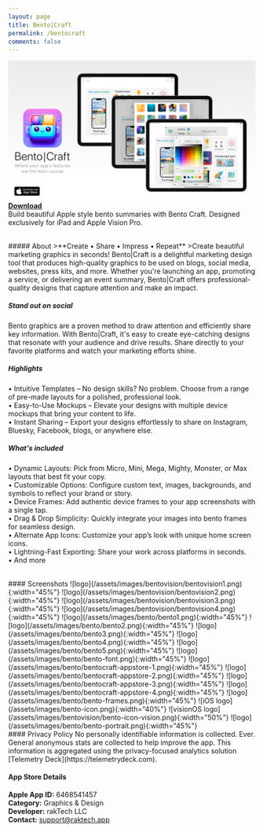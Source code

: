 ```yaml
---
layout: page
title: Bento|Craft
permalink: /bentocraft
comments: false
---
```


![Bento Trifecta](/assets/images/bento/bentocraft-promo1.png)  
[**Download**](https://apple.co/45Brl06)  
Build beautiful Apple style bento summaries with Bento Craft. Designed exclusively for iPad and Apple Vision Pro.  

<br>
##### About
>**Create • Share • Impress • Repeat**  
>Create beautiful marketing graphics in seconds! Bento|Craft is a delightful marketing design tool that produces high-quality graphics to be used on blogs, social media, websites, press kits, and more. Whether you're launching an app, promoting a service, or delivering an event summary, Bento|Craft offers professional-quality designs that capture attention and make an impact.     

##### Stand out on social
Bento graphics are a proven method to draw attention and efficiently share key information. With Bento|Craft, it's easy to create eye-catching designs that resonate with your audience and drive results. Share directly to your favorite platforms and watch your marketing efforts shine.  

##### Highlights

• Intuitive Templates – No design skills? No problem. Choose from a range of pre-made layouts for a polished, professional look.  
• Easy-to-Use Mockups – Elevate your designs with multiple device mockups that bring your content to life.  
• Instant Sharing – Export your designs effortlessly to share on Instagram, Bluesky, Facebook, blogs, or anywhere else.   
 
##### What's included   
• Dynamic Layouts: Pick from Micro, Mini, Mega, Mighty, Monster, or Max layouts that best fit your copy.  
• Customizable Options: Configure custom text, images, backgrounds, and symbols to reflect your brand or story.  
• Device Frames: Add authentic device frames to your app screenshots with a single tap.  
• Drag & Drop Simplicity: Quickly integrate your images into bento frames for seamless design.  
• Alternate App Icons: Customize your app’s look with unique home screen icons.  
• Lightning-Fast Exporting: Share your work across platforms in seconds.  
• And more   

<br>
#### Screenshots
![logo](/assets/images/bentovision/bentovision1.png){:width="45%"} 
![logo](/assets/images/bentovision/bentovision2.png){:width="45%"} 
![logo](/assets/images/bentovision/bentovision3.png){:width="45%"} 
![logo](/assets/images/bentovision/bentovision4.png){:width="45%"} 
![logo](/assets/images/bento/bento1.png){:width="45%"} 
![logo](/assets/images/bento/bento2.png){:width="45%"} 
![logo](/assets/images/bento/bento3.png){:width="45%"} 
![logo](/assets/images/bento/bento4.png){:width="45%"} 
![logo](/assets/images/bento/bento5.png){:width="45%"} 
![logo](/assets/images/bento/bento-font.png){:width="45%"}  
![logo](/assets/images/bento/bentocraft-appstore-1.png){:width="45%"} 
![logo](/assets/images/bento/bentocraft-appstore-2.png){:width="45%"} 
![logo](/assets/images/bento/bentocraft-appstore-3.png){:width="45%"} 
![logo](/assets/images/bento/bentocraft-appstore-4.png){:width="45%"} 
![logo](/assets/images/bento/bento-frames.png){:width="45%"}
![iOS logo](/assets/images/bento-icon.png){:width="40%"} 
![visionOS logo](/assets/images/bentovision/bento-icon-vision.png){:width="50%"} 
![logo](/assets/images/bento/bento-portrait.png){:width="45%"}

<br>
#### Privacy Policy
No personally identifiable information is collected. Ever. General anonymous stats are collected to help improve the app. This information is aggregated using the privacy-focused analytics solution [Telemetry Deck](https://telemetrydeck.com).  
<br>

#### App Store Details
**Apple App ID:** 6468541457  
**Category:** Graphics & Design  
**Developer:** rakTech LLC  
**Contact:** support@raktech.app  